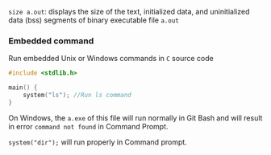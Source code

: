 ``size a.out``: displays the size of the text, initialized data, and uninitialized data (bss) segments of binary executable file ``a.out``

### Embedded command

Run embedded Unix or Windows commands in ``C`` source code

```c
#include <stdlib.h>

main() {
	system("ls"); //Run ls command
}
```

On Windows, the ``a.exe`` of this file will run normally in Git Bash and will result in error ``command not found`` in Command Prompt.

``system("dir");`` will run properly in Command prompt.
